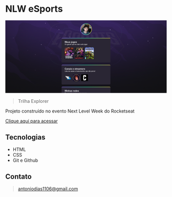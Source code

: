 # NLW eSports 

![preview](./.github/preview.png)

>Trilha Explorer

Projeto construído no evento Next Level Week do Rocketseat

[Clique aqui para acessar](https://tonybrh.github.io/Projeto-NLW-2022/)

## Tecnologias
- HTML
- CSS
- Git e Github

## Contato

>antoniodias1106@gmail.com